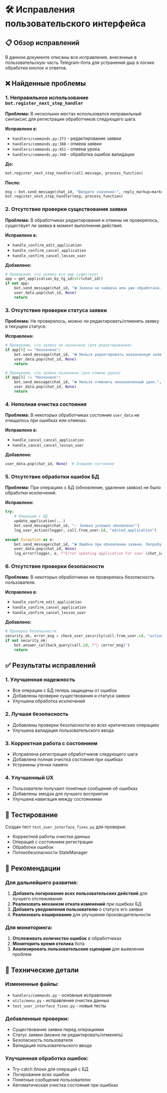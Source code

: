 # 🛠️ Исправления пользовательского интерфейса

## 📋 Обзор исправлений

В данном документе описаны все исправления, внесенные в пользовательскую часть Telegram-бота для устранения дыр в логике обработки кнопок и ответов.

## ❌ Найденные проблемы

### 1. Неправильное использование `bot.register_next_step_handler`

**Проблема:** В нескольких местах использовался неправильный синтаксис для регистрации обработчиков следующего шага.

**Исправлено в:**
- `handlers/commands.py:273` - редактирование заявки
- `handlers/commands.py:388` - отмена заявки  
- `handlers/commands.py:451` - отмена урока
- `handlers/commands.py:340` - обработка ошибок валидации

**До:**
```python
bot.register_next_step_handler(call.message, process_function)
```

**После:**
```python
msg = bot.send_message(chat_id, "Введите значение:", reply_markup=markup)
bot.register_next_step_handler(msg, process_function)
```

### 2. Отсутствие проверки существования заявки

**Проблема:** В обработчиках редактирования и отмены не проверялось, существует ли заявка в момент выполнения действия.

**Исправлено в:**
- `handle_confirm_edit_application`
- `handle_confirm_cancel_application`
- `handle_confirm_cancel_lesson_user`

**Добавлено:**
```python
# Проверяем, что заявка все еще существует
app = get_application_by_tg_id(str(chat_id))
if not app:
    bot.send_message(chat_id, "❌ Заявка не найдена или уже обработана.", reply_markup=menu.get_main_menu())
    user_data.pop(chat_id, None)
    return
```

### 3. Отсутствие проверки статуса заявки

**Проблема:** Не проверялось, можно ли редактировать/отменять заявку в текущем статусе.

**Исправлено:**
```python
# Проверяем, что заявка не назначена (для редактирования)
if app[9] == "Назначено":
    bot.send_message(chat_id, "❌ Нельзя редактировать назначенную заявку.", reply_markup=menu.get_main_menu())
    user_data.pop(chat_id, None)
    return

# Проверяем, что заявка назначена (для отмены урока)
if app[9] != "Назначено":
    bot.send_message(chat_id, "❌ Нельзя отменить неназначенный урок.", reply_markup=menu.get_main_menu())
    user_data.pop(chat_id, None)
    return
```

### 4. Неполная очистка состояния

**Проблема:** В некоторых обработчиках состояние `user_data` не очищалось при ошибках или отменах.

**Исправлено в:**
- `handle_cancel_cancel_application`
- `handle_cancel_cancel_lesson_user`

**Добавлено:**
```python
user_data.pop(chat_id, None)  # Очищаем состояние
```

### 5. Отсутствие обработки ошибок БД

**Проблема:** При операциях с БД (обновление, удаление заявок) не было обработки исключений.

**Исправлено:**
```python
try:
    # Операции с БД
    update_application(...)
    bot.send_message(chat_id, "✅ Заявка успешно обновлена!")
    log_user_action(logger, call.from_user.id, "edited_application")
    
except Exception as e:
    bot.send_message(chat_id, "❌ Ошибка при обновлении заявки. Попробуйте позже.", reply_markup=menu.get_main_menu())
    user_data.pop(chat_id, None)
    log_error(logger, e, f"Error updating application for user {chat_id}")
```

### 6. Отсутствие проверки безопасности

**Проблема:** В некоторых обработчиках не проверялась безопасность пользователя.

**Исправлено в:**
- `handle_confirm_edit_application`
- `handle_confirm_cancel_application`
- `handle_confirm_cancel_lesson_user`

**Добавлено:**
```python
# Проверка безопасности
security_ok, error_msg = check_user_security(call.from_user.id, "action_name")
if not security_ok:
    bot.answer_callback_query(call.id, f"🚫 {error_msg}")
    return
```

## ✅ Результаты исправлений

### 1. Улучшенная надежность
- Все операции с БД теперь защищены от ошибок
- Добавлены проверки существования и статуса заявок
- Улучшена обработка исключений

### 2. Лучшая безопасность
- Добавлены проверки безопасности во всех критических операциях
- Улучшена валидация пользовательского ввода

### 3. Корректная работа с состоянием
- Исправлена регистрация обработчиков следующего шага
- Добавлена полная очистка состояния при ошибках
- Устранены утечки памяти

### 4. Улучшенный UX
- Пользователи получают понятные сообщения об ошибках
- Добавлены эмодзи для лучшего восприятия
- Улучшена навигация между состояниями

## 🧪 Тестирование

Создан тест `test_user_interface_fixes.py` для проверки:
- Корректной работы очистки данных
- Операций с состоянием регистрации
- Обработки ошибок
- Потокобезопасности StateManager

## 📝 Рекомендации

### Для дальнейшего развития:

1. **Добавить логирование всех пользовательских действий** для лучшего отслеживания
2. **Реализовать механизм отката изменений** при ошибках БД
3. **Добавить уведомления пользователю** о статусе его заявки
4. **Реализовать кэширование** для улучшения производительности

### Для мониторинга:

1. **Отслеживать количество ошибок** в обработчиках
2. **Мониторить время отклика** бота
3. **Анализировать пользовательские сценарии** для выявления проблем

## 🔧 Технические детали

### Измененные файлы:
- `handlers/commands.py` - основные исправления
- `utils/menu.py` - исправление очистки данных
- `test_user_interface_fixes.py` - новые тесты

### Добавленные проверки:
- Существование заявки перед операциями
- Статус заявки (можно ли редактировать/отменять)
- Безопасность пользователя
- Валидация пользовательского ввода

### Улучшенная обработка ошибок:
- Try-catch блоки для операций с БД
- Логирование всех ошибок
- Понятные сообщения пользователю
- Автоматическая очистка состояния при ошибках 